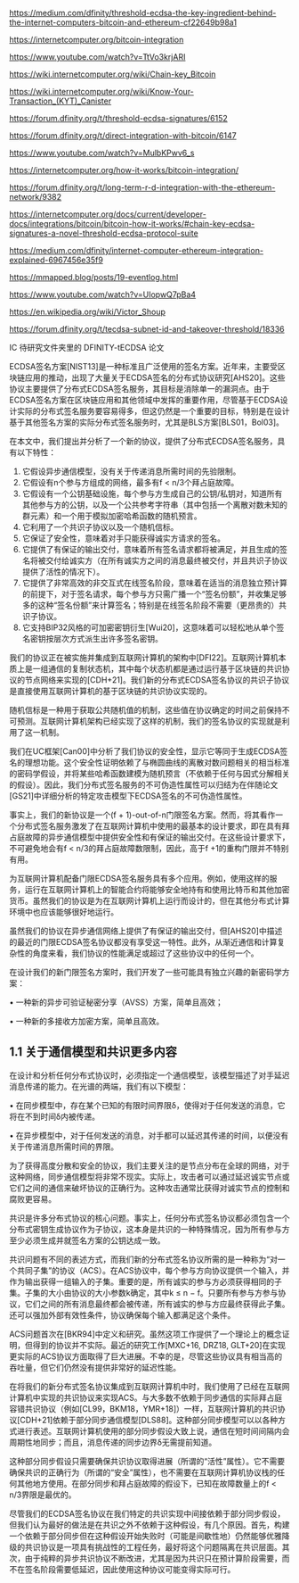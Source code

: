 https://medium.com/dfinity/threshold-ecdsa-the-key-ingredient-behind-the-internet-computers-bitcoin-and-ethereum-cf22649b98a1

https://internetcomputer.org/bitcoin-integration

https://www.youtube.com/watch?v=TtVo3krjARI

https://wiki.internetcomputer.org/wiki/Chain-key_Bitcoin

https://wiki.internetcomputer.org/wiki/Know-Your-Transaction_(KYT)_Canister

https://forum.dfinity.org/t/threshold-ecdsa-signatures/6152

https://forum.dfinity.org/t/direct-integration-with-bitcoin/6147

https://www.youtube.com/watch?v=MulbKPwv6_s

https://internetcomputer.org/how-it-works/bitcoin-integration/

https://forum.dfinity.org/t/long-term-r-d-integration-with-the-ethereum-network/9382

https://internetcomputer.org/docs/current/developer-docs/integrations/bitcoin/bitcoin-how-it-works/#chain-key-ecdsa-signatures-a-novel-threshold-ecdsa-protocol-suite

https://medium.com/dfinity/internet-computer-ethereum-integration-explained-6967456e35f9

https://mmapped.blog/posts/19-eventlog.html

https://www.youtube.com/watch?v=UIopwQ7pBa4

https://en.wikipedia.org/wiki/Victor_Shoup

https://forum.dfinity.org/t/tecdsa-subnet-id-and-takeover-threshold/18336

IC 待研究文件夹里的 DFINITY-tECDSA 论文







ECDSA签名方案[NIST13]是一种标准且广泛使用的签名方案。近年来，主要受区块链应用的推动，出现了大量关于ECDSA签名的分布式协议研究[AHS20]。这些协议主要提供了分布式ECDSA签名服务，其目标是消除单一的漏洞点。由于ECDSA签名方案在区块链应用和其他领域中发挥的重要作用，尽管基于ECDSA设计实际的分布式签名服务要容易得多，但这仍然是一个重要的目标，特别是在设计基于其他签名方案的实际分布式签名服务时，尤其是BLS方案[BLS01，Bol03]。

在本文中，我们提出并分析了一个新的协议，提供了分布式ECDSA签名服务，具有以下特性：
1. 它假设异步通信模型，没有关于传递消息所需时间的先验限制。
2. 它假设有n个参与方组成的网络，最多有f < n/3个拜占庭故障。
3. 它假设有一个公钥基础设施，每个参与方生成自己的公钥/私钥对，知道所有其他参与方的公钥，以及一个公共参考字符串（其中包括一个离散对数未知的群元素）和一个用于模拟加密哈希函数的随机预言。
4. 它利用了一个共识子协议以及一个随机信标。
5. 它保证了安全性，意味着对手只能获得诚实方请求的签名。
6. 它提供了有保证的输出交付，意味着所有签名请求都将被满足，并且生成的签名将被交付给诚实方（在所有诚实方之间的消息最终被交付，并且共识子协议提供了活性的情况下）。
7. 它提供了非常高效的非交互式在线签名阶段，意味着在适当的消息独立预计算的前提下，对于签名请求，每个参与方只需广播一个“签名份额”，并收集足够多的这种“签名份额”来计算签名；特别是在线签名阶段不需要（更昂贵的）共识子协议。
8. 它支持BIP32风格的可加密密钥衍生[Wui20]，这意味着可以轻松地从单个签名密钥按层次方式派生出许多签名密钥。

我们的协议正在被实施并集成到互联网计算机的架构中[DFI22]。互联网计算机本质上是一组通信的复制状态机，其中每个状态机都是通过运行基于区块链的共识协议的节点网络来实现的[CDH+21]。我们新的分布式ECDSA签名协议的共识子协议是直接使用互联网计算机的基于区块链的共识协议实现的。



随机信标是一种用于获取公共随机值的机制，这些值在协议确定的时间之前保持不可预测。互联网计算机架构已经实现了这样的机制，我们的签名协议的实现就是利用了这一机制。

我们在UC框架[Can00]中分析了我们协议的安全性，显示它等同于生成ECDSA签名的理想功能。这个安全性证明依赖了与椭圆曲线的离散对数问题相关的相当标准的密码学假设，并将某些哈希函数建模为随机预言（不依赖于任何与因式分解相关的假设）。因此，我们分布式签名服务的不可伪造性属性可以归结为在伴随论文[GS21]中详细分析的特定攻击模型下ECDSA签名的不可伪造性属性。

事实上，我们的新协议是一个(f + 1)-out-of-n门限签名方案。然而，将其看作一个分布式签名服务激发了在互联网计算机中使用的最基本的设计要求，即在具有拜占庭故障的异步通信模型中提供安全性和有保证的输出交付。在这些设计要求下，不可避免地会有f < n/3的拜占庭故障数限制，因此，高于f +1的重构门限并不特别有用。

为互联网计算机配备门限ECDSA签名服务具有多个应用。例如，使用这样的服务，运行在互联网计算机上的智能合约将能够安全地持有和使用比特币和其他加密货币。虽然我们的协议是为在互联网计算机上运行而设计的，但在其他分布式计算环境中也应该能够很好地运行。

虽然我们的协议在异步通信网络上提供了有保证的输出交付，但[AHS20]中描述的最近的门限ECDSA签名协议都没有享受这一特性。此外，从渐近通信和计算复杂性的角度来看，我们协议的性能满足或超过了这些协议中的任何一个。



在设计我们的新门限签名方案时，我们开发了一些可能具有独立兴趣的新密码学方案：

• 一种新的异步可验证秘密分享（AVSS）方案，简单且高效；

• 一种新的多接收方加密方案，简单且高效。



## 1.1 关于通信模型和共识更多内容

在设计和分析任何分布式协议时，必须指定一个通信模型，该模型描述了对手延迟消息传递的能力。在光谱的两端，我们有以下模型：

• 在同步模型中，存在某个已知的有限时间界限δ，使得对于任何发送的消息，它将在不到时间δ内被传递。

• 在异步模型中，对于任何发送的消息，对手都可以延迟其传递的时间，以便没有关于传递消息所需时间的界限。

为了获得高度分散和安全的协议，我们主要关注的是节点分布在全球的网络，对于这种网络，同步通信模型将非常不现实。实际上，攻击者可以通过延迟诚实节点或它们之间的通信来破坏协议的正确行为。这种攻击通常比获得对诚实节点的控制和腐败更容易。

共识是许多分布式协议的核心问题。事实上，任何分布式签名协议都必须包含一个分布式密钥生成协议作为子协议，这本身是共识的一种特殊情况，因为所有参与方至少必须生成并就签名方案的公钥达成一致。

共识问题有不同的表述方式，而我们新的分布式签名协议所需的是一种称为“对一个共同子集”的协议（ACS）。在ACS协议中，每个参与方向协议提供一个输入，并作为输出获得一组输入的子集。重要的是，所有诚实的参与方必须获得相同的子集。子集的大小由协议的大小参数k确定，其中k ≤ n − f。只要所有参与方参与协议，它们之间的所有消息最终都会被传递，所有诚实的参与方应最终获得此子集。还可以强加外部有效性条件，协议确保每个输入都满足这个条件。

ACS问题首次在[BKR94]中定义和研究。虽然这项工作提供了一个理论上的概念证明，但得到的协议并不实际。最近的研究工作[MXC+16, DRZ18, GLT+20]在实现更实际的ACS协议方面取得了巨大进展。不幸的是，尽管这些协议具有相当高的吞吐量，但它们仍然没有提供非常好的延迟性能。

在将我们的新分布式签名协议集成到互联网计算机中时，我们使用了已经在互联网计算机中实现的共识协议来实现ACS。与大多数不依赖于同步通信的实际拜占庭容错共识协议（例如[CL99，BKM18，YMR+18]）一样，互联网计算机的共识协议[CDH+21]依赖于部分同步通信模型[DLS88]。这种部分同步模型可以以各种方式进行表述。互联网计算机使用的部分同步假设大致上说，通信在短时间间隔内会周期性地同步；而且，消息传递的同步边界δ无需提前知道。

这种部分同步假设只需要确保共识协议取得进展（所谓的“活性”属性）。它不需要确保共识的正确行为（所谓的“安全”属性），也不需要在互联网计算机协议栈的任何其他地方使用。在部分同步和拜占庭故障的假设下，已知在故障数量上的f < n/3界限是最优的。

尽管我们的ECDSA签名协议在我们特定的共识实现中间接依赖于部分同步假设，但我们认为最好的做法是在共识之外不依赖于这种假设，有几个原因。首先，构建一个依赖于部分同步但在这种假设开始失败时（可能是间歇性地）仍然能够优雅降级的共识协议是一项具有挑战性的工程任务，最好将这个问题隔离在共识层面。其次，由于纯粹的异步共识协议不断改进，尤其是因为共识只在预计算阶段需要，而不在签名阶段需要低延迟，因此使用这种协议可能变得实际可行。




